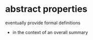 
# abstract properties

eventually provide formal definitions
- in the context of an overall summary
